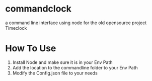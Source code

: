 # commandclock
a command line interface using node for the old opensource project Timeclock

# How To Use
1. Install Node and make sure it is in your Env Path
2. Add the location to the commandline folder to your Env Path
3. Modify the Config.json file to your needs
